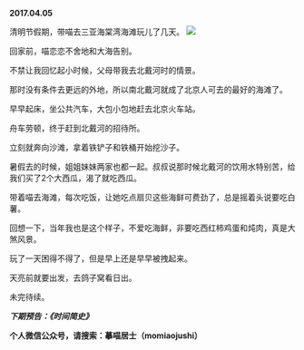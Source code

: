 
          
**2017.04.05**

清明节假期，带喵去三亚海棠湾海滩玩儿了几天。
![](https://mmbiz.qlogo.cn/mmbiz_jpg/uDI3FLln00bUJPibazribcRhk2ibibJfZ4SI3xfzG2VyKDYbswWVqVsic55gQXG9S3sR4ejr0CQQ6ebHHVFDVia3zd9w/0?wx_fmt=jpeg)


回家前，喵恋恋不舍地和大海告别。

不禁让我回忆起小时候，父母带我去北戴河时的情景。

那时没有条件去更远的外地，所以南北戴河就成了北京人可去的最好的海滩了。

早早起床，坐公共汽车，大包小包地赶去北京火车站。

舟车劳顿，终于赶到北戴河的招待所。

立刻就奔向沙滩，拿着铁铲子和铁桶开始挖沙子。

暑假去的时候，姐姐妹妹两家也都一起。叔叔说那时候北戴河的饮用水特别苦，给我们买了2个大西瓜，渴了就吃西瓜。

带着喵去海滩，每次吃饭，让她吃点扇贝这些海鲜可费劲了，总是摇着头说要吃白薯。

回想一下，当年我也是这个样子，不爱吃海鲜，非要吃西红柿鸡蛋和炖肉，真是大煞风景。

玩了一天困得不得了，但是早上还是早早被拽起来。

天亮前就要出发，去鸽子窝看日出。

未完待续。


***下期预告：《时间简史》***


**个人微信公众号，请搜索：摹喵居士（momiaojushi）**

        